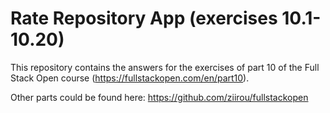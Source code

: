 # Rate Repository App (exercises 10.1-10.20)

This repository contains the answers for the exercises of part 10
of the Full Stack Open course (https://fullstackopen.com/en/part10).

Other parts could be found here: https://github.com/ziirou/fullstackopen
